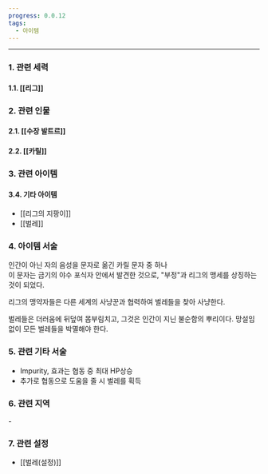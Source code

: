 ```yaml
---
progress: 0.0.12
tags:
  - 아이템
---
```

---
### 1. 관련 세력 
#### 1.1. [[리그]]

### 2. 관련 인물
#### 2.1. [[수장 발트르]]
#### 2.2. [[카릴]]

### 3. 관련 아이템
#### 3.4. 기타 아이템
- [[리그의 지팡이]]
- [[벌레]]


### 4. 아이템 서술
인간이 아닌 자의 음성을 문자로 옮긴 카릴 문자 중 하나  
이 문자는 금기의 야수 포식자 안에서 발견한 것으로, "부정"과 리그의 맹세를 상징하는 것이 되었다.  
  
리그의 맹약자들은 다른 세계의 사냥꾼과 협력하여 벌레들을 찾아 사냥한다.  
  
벌레들은 더러움에 뒤덮여 몸부림치고, 그것은 인간이 지닌 불순함의 뿌리이다. 망설임 없이 모든 벌레들을 박멸해야 한다.

### 5. 관련 기타 서술
- Impurity, 효과는 협동 중 최대 HP상승
- 추가로 협동으로 도움을 줄 시 벌레를 획득
### 6. 관련 지역
\-

### 7. 관련 설정
- [[벌레(설정)]]